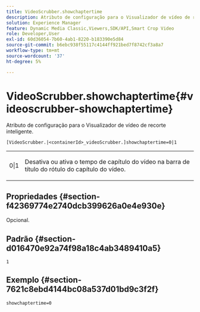 ```yaml
---
title: VideoScrubber.showchaptertime
description: Atributo de configuração para o Visualizador de vídeo de recorte inteligente.
solution: Experience Manager
feature: Dynamic Media Classic,Viewers,SDK/API,Smart Crop Video
role: Developer,User
exl-id: 60d36054-7b60-4ab1-8220-b183390e5d84
source-git-commit: b6ebc938f55117c4144ff921bed7f8742cf3a8a7
workflow-type: tm+mt
source-wordcount: '37'
ht-degree: 5%

---
```


# VideoScrubber.showchaptertime{#videoscrubber-showchaptertime}

Atributo de configuração para o Visualizador de vídeo de recorte inteligente.

`[VideoScrubber.|<containerId>_videoScrubber.]showchaptertime=0|1`

<table id="table_C616483932C2482CA9794DDD7313FD7C"> 
 <tbody> 
  <tr> 
   <td colname="col1"> <p> <span class="codeph"> 0|1</span> </p> </td> 
   <td colname="col2"> <p> Desativa ou ativa o tempo de capítulo do vídeo na barra de título do rótulo do capítulo do vídeo. </p> </td> 
  </tr> 
 </tbody> 
</table>

## Propriedades {#section-f42369774e2740dcb399626a0e4e930e}

Opcional.

## Padrão {#section-d016470e92a74f98a18c4ab3489410a5}

`1`

## Exemplo {#section-7621c8ebd4144bc08a537d01bd9c3f2f}

```
showchaptertime=0
```
